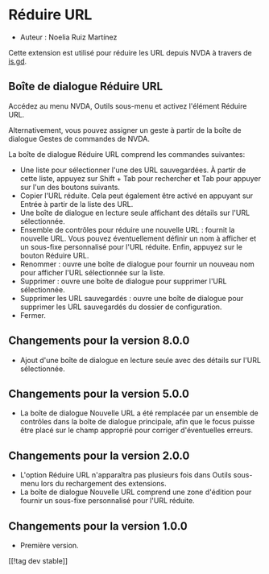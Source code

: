 # Réduire URL #

* Auteur : Noelia Ruiz Martínez

Cette extension est utilisé pour réduire les URL depuis NVDA à travers de
[is.gd][1].

## Boîte de dialogue Réduire URL ##

Accédez au menu NVDA, Outils sous-menu et activez l'élément Réduire URL.

Alternativement, vous pouvez assigner un geste à partir de la boîte de
dialogue Gestes de commandes de NVDA.

La boîte de dialogue Réduire URL comprend les commandes suivantes:

* Une liste pour sélectionner l'une des URL sauvegardées. À partir de cette
  liste, appuyez sur Shift + Tab pour rechercher et Tab pour appuyer sur
  l'un des boutons suivants.
* Copier l'URL réduite. Cela peut également être activé en appuyant sur
  Entrée à partir de la liste des URL.
* Une boîte de dialogue en lecture seule affichant des détails sur l'URL
  sélectionnée.
* Ensemble de contrôles pour réduire une nouvelle URL : fournit la nouvelle
  URL. Vous pouvez éventuellement définir  un nom à afficher et un sous-fixe
  personnalisé pour l'URL réduite. Enfin, appuyez sur le bouton Réduire URL.
* Renommer : ouvre une boîte de dialogue pour fournir un nouveau nom pour
  afficher l'URL sélectionnée sur la liste.
* Supprimer : ouvre une boîte de dialogue pour supprimer l'URL sélectionnée.
* Supprimer les URL sauvegardés : ouvre une boîte de dialogue pour supprimer
  les URL sauvegardés  du dossier de configuration.
* Fermer.

## Changements pour la version 8.0.0 ##

* Ajout d'une boîte de dialogue en lecture seule avec des détails sur l'URL
  sélectionnée.

## Changements pour la version 5.0.0 ##

* La boîte de dialogue Nouvelle URL a été remplacée par un ensemble de
  contrôles dans la boîte de dialogue principale, afin que le focus puisse
  être placé sur le champ approprié pour corriger d'éventuelles erreurs.

## Changements pour la version 2.0.0 ##

* L'option Réduire URL n'apparaîtra pas plusieurs fois dans Outils sous-menu
  lors du rechargement des extensions.
* La boîte de dialogue Nouvelle URL comprend une zone d'édition pour fournir
  un sous-fixe personnalisé pour l'URL réduite.

## Changements pour la version 1.0.0 ##

* Première version.


[[!tag dev stable]]

[1]: https://is.gd
